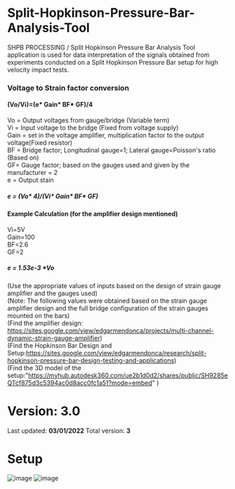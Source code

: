 # Split-Hopkinson-Pressure-Bar-Analysis-Tool
SHPB PROCESSING / Split Hopkinson Pressure Bar Analysis Tool application is used for data interpretation of the signals obtained from experiments conducted on a Split Hopkinson Pressure Bar setup for high velocity impact tests.


### Voltage to Strain factor conversion
#### (Vo/Vi)=(e* Gain* BF* GF)/4

Vo = Output voltages from gauge/bridge (Variable term)<br/>
Vi = Input voltage to the bridge (Fixed from voltage supply)<br/>
Gain = set in the voltage amplifier, multiplication factor to the output voltage(Fixed resistor)<br/>
BF = Bridge factor; Longitudinal gauge=1; Lateral gauge=Poisson's ratio (Based on)<br/>
GF= Gauge factor; based on the gauges used and given by the manufacturer = 2<br/>
e = Output stain <br/>

##### e = (Vo* 4)/(Vi* Gain* BF* GF)

#### Example Calculation (for the amplifier design mentioned)
Vi=5V <br/>
Gain=100 <br/>
BF=2.6 <br/>
GF=2 <br/>
##### e = 1.53e-3 *Vo
 (Use the appropriate values of inputs based on the design of strain gauge amplifier and the gauges used)<br/>
 (Note: The following values were obtained based on the strain gauge amplifier design and the full bridge configuration of the strain gauges mounted on the bars)<br/>
 (Find the amplifier design: https://sites.google.com/view/edgarmendonca/projects/multi-channel-dynamic-strain-gauge-amplifier)<br/>
 (Find the Hopkinson Bar Design and Setup:https://sites.google.com/view/edgarmendonca/research/split-hopkinson-pressure-bar-design-testing-and-applications)<br/>
 (Find the 3D model of the setup:"https://myhub.autodesk360.com/ue2b1d0d2/shares/public/SH9285eQTcf875d3c5394ac0d8acc0fc1a51?mode=embed" )<br/>
 

# Version: 3.0 
Last updated: **03/01/2022**
Total version: **3**

# Setup
![image](https://user-images.githubusercontent.com/67676399/149070512-d66e211e-7239-4d64-bd10-58723fddadab.png)
![image](https://user-images.githubusercontent.com/67676399/149070802-f89eb121-ec47-4b73-ae56-b4c67dbf19dd.png)

